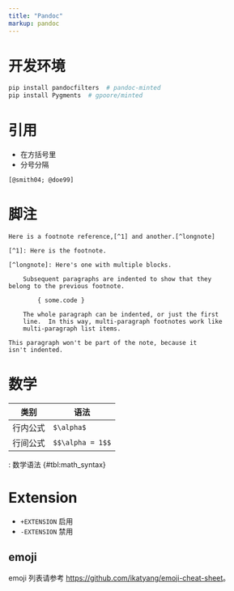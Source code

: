 ```yaml
---
title: "Pandoc"
markup: pandoc
---
```


# 开发环境

```sh
pip install pandocfilters  # pandoc-minted
pip install Pygments  # gpoore/minted
```

# 引用

- 在方括号里
- 分号分隔

```pandoc
[@smith04; @doe99]
```

# 脚注

```pandoc
Here is a footnote reference,[^1] and another.[^longnote]

[^1]: Here is the footnote.

[^longnote]: Here's one with multiple blocks.

    Subsequent paragraphs are indented to show that they
belong to the previous footnote.

        { some.code }

    The whole paragraph can be indented, or just the first
    line.  In this way, multi-paragraph footnotes work like
    multi-paragraph list items.

This paragraph won't be part of the note, because it
isn't indented.
```

# 数学

| 类别     | 语法             |
|----------|------------------|
| 行内公式 | `$\alpha$`       |
| 行间公式 | `$$\alpha = 1$$` |

: 数学语法 {#tbl:math_syntax}

# Extension

- `+EXTENSION` 启用
- `-EXTENSION` 禁用

## emoji

emoji 列表请参考 <https://github.com/ikatyang/emoji-cheat-sheet>。
